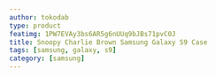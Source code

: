 ```yaml
---
author: tokodab
type: product
featimg: 1PW7EVAy3bs6AR5g6nUUq9bJBs71pvC0J
title: Snoopy Charlie Brown Samsung Galaxy S9 Case
tags: [samsung, galaxy, s9]
category: [samsung]
---
```

